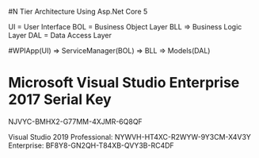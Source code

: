 #N Tier Architecture Using Asp.Net Core 5


UI = User Interface
BOL = Business Object Layer
BLL => Business Logic Layer
DAL = Data Access Layer


#WPIApp(UI) => ServiceManager(BOL) => BLL => Models(DAL)




Microsoft Visual Studio Enterprise 2017
Serial Key
=========
NJVYC-BMHX2-G77MM-4XJMR-6Q8QF

Visual Studio 2019
Professional:
NYWVH-HT4XC-R2WYW-9Y3CM-X4V3Y
Enterprise:
BF8Y8-GN2QH-T84XB-QVY3B-RC4DF
